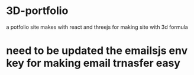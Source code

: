 # 3D-portfolio
a potfolio site makes with react and threejs for making site with 3d formula


# need to be updated the emailsjs env key for making email trnasfer easy


